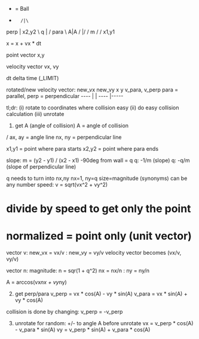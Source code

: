 * = Ball




*       /|\
 perp    |     x2,y2
    \ q  |    / para
      \ A|A /
        \|/
        / m
      /
    /
   x1,y1

x = x + vx * dt

point vector
x,y

velocity vector
vx, vy

dt
delta time (_LIMIT)

rotated/new velocity vector:
new_vx   new_vy
x       y
v_para, v_perp
para = parallel, perp = perpendicular
----             |
                 |
----             |-----



tl;dr:
(i) rotate to coordinates where collision easy
(ii) do easy collision calculation
(iii) unrotate

1. get A (angle of collision)
A = angle of collision

\/
ax, ay = angle line
nx, ny = perpendicular line

x1,y1 = point where para starts
x2,y2 = point where para ends

slope: 
m = (y2 - y1) / (x2 - x1)
-90deg from wall = q
q: 
-1/m (slope)
q: -q/m (slope of perpendicular line)

q needs to turn into nx,ny
nx=1, ny=q
size=magnitude (synonyms) can be any number
speed: v = sqrt(vx^2 + vy^2)
# divide by speed to get only the point
# normalized = point only (unit vector)

vector v:
    new_vx = vx/v : new_vy = vy/v
    velocity vector becomes (vx/v, vy/v)

vector n:
    magnitude: n = sqr(1 + q^2)
    nx = nx/n : ny = ny/n

A = arccos(vx*nx + vy*ny)


2. get perp/para
v_perp = vx * cos(A) - vy * sin(A)
v_para = vx * sin(A) + vy * cos(A)

collision is done by changing: v_perp = -v_perp 

3. unrotate
for random: +/- to angle A before unrotate
vx = v_perp * cos(A) - v_para * sin(A)
vy = v_perp * sin(A) + v_para * cos(A)

